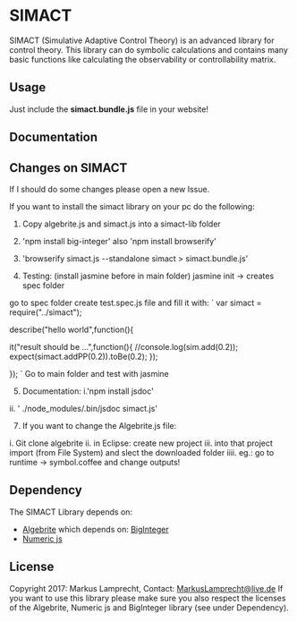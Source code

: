 
# SIMACT #
SIMACT (Simulative Adaptive Control Theory) is an advanced library for control theory. This library can do symbolic calculations and contains many basic functions like calculating the observability or controllability matrix.

## Usage ##
Just include the **simact.bundle.js** file in your website! 

## Documentation ##

## Changes on SIMACT ##

If I should do some changes please open a new Issue.

If you want to install the simact library on your pc do the following:

1. Copy algebrite.js and simact.js into a simact-lib folder

2. 'npm install big-integer' also 'npm install browserify'

3. 'browserify simact.js --standalone simact > simact.bundle.js'

4. Testing:
(install jasmine before in main folder)
jasmine init -> creates spec folder

go to spec folder
create test.spec.js file and fill it with:
`
var simact  = require("../simact");

describe("hello world",function(){


it("result should be ...",function(){
//console.log(sim.add(0.2));
expect(simact.addPP(0.2)).toBe(0.2);
});


});
`
Go to main folder and test with jasmine

5. Documentation: 
  i.'npm install jsdoc'

  ii. ' ./node_modules/.bin/jsdoc simact.js'


7. If you want to change the Algebrite.js file:

 i.   Git clone algebrite
 ii.  in Eclipse: create new project
 iii. into that project import (from File System) and slect the downloaded folder
 iiii. eg.: go to runtime -> symbol.coffee and change outputs!


## Dependency ##
The SIMACT Library depends on:
* [Algebrite](www.algebrite.org) which depends on: [BigInteger](https://github.com/peterolson/BigInteger.js/tree/master)
* [Numeric js](www.numericjs.com)

## License ##
Copyright 2017: Markus Lamprecht, Contact: MarkusLamprecht@live.de
If you want to use this library please make sure you also respect the licenses of the Algebrite, Numeric js and BigInteger library (see under Dependency). 


